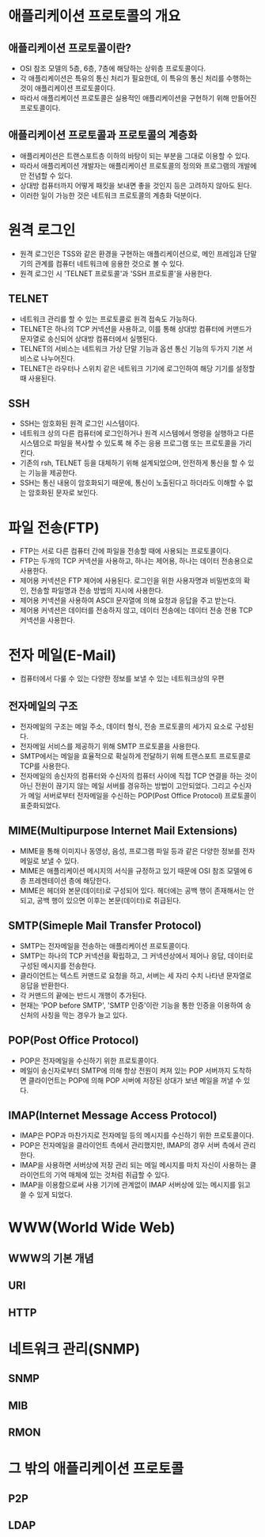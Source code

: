 
# 애플리케이션 프로토콜의 개요
## 애플리케이션 프로토콜이란?
- OSI 참조 모델의 5층, 6층, 7층에 해당하는 상위층 프로토콜이다.
- 각 애플리케이션은 특유의 통신 처리가 필요한데, 이 특유의 통신 처리를 수행하는 것이 애플리케이션 프로토콜이다.
- 따라서 애플리케이션 프로토콜은 실용적인 애플리케이션을 구현하기 위해 만들어진 프로토콜이다.
## 애플리케이션 프로토콜과 프로토콜의 계층화
- 애플리케이션은 트랜스포트층 이하의 바탕이 되는 부분을 그대로 이용할 수 있다.
- 따라서 애플리케이션 개발자는 애플리케이션 프로토콜의 정의와 프로그램의 개발에만 전념할 수 있다.
- 상대방 컴퓨터까지 어떻게 패킷을 보내면 좋을 것인지 등은 고려하지 않아도 된다.
- 이러한 일이 가능한 것은 네트워크 프로토콜의 계층화 덕분이다.


# 원격 로그인
- 원격 로그인은 TSS와 같은 환경을 구현하는 애플리케이션으로, 메인 프레임과 단말기의 관계를 컴퓨터 네트워크에 응용한 것으로 볼 수 있다.
- 원격 로그인 시 'TELNET 프로토콜'과 'SSH 프로토콜'을 사용한다.
## TELNET
- 네트워크 관리를 할 수 있는 프로토콜로 원격 접속도 가능하다.
- TELNET은 하나의 TCP 커넥션을 사용하고, 이를 통해 상대방 컴퓨터에 커맨드가 문자열로 송신되어 상대방 컴퓨터에서 실행된다.
- TELNET의 서비스는 네트워크 가상 단말 기능과 옵션 통신 기능의 두가지 기본 서비스로 나누어진다.
- TELNET은 라우터나 스위치 같은 네트워크 기기에 로그인하여 해당 기기를 설정할 때 사용된다.
## SSH
- SSH는 암호화된 원격 로그인 시스템이다.
- 네트워크 상의 다른 컴퓨터에 로그인하거나 원격 시스템에서 명령을 실행하고 다른 시스템으로 파일을 복사할 수 있도록 해 주는 응용 프로그램 또는 프로토콜을 가리킨다. 
- 기존의 rsh, TELNET 등을 대체하기 위해 설계되었으며, 안전하게 통신을 할 수 있는 기능을 제공한다.
- SSH는 통신 내용이 암호화되기 때문에, 통신이 노출된다고 하더라도 이해할 수 없는 암호화된 문자로 보인다.


# 파일 전송(FTP)
- FTP는 서로 다른 컴퓨터 간에 파일을 전송할 때에 사용되는 프로토콜이다.
- FTP는 두개의 TCP 커넥션을 사용하고, 하나는 제어용, 하나는 데이터 전송용으로 사용한다.
- 제어용 커넥션은 FTP 제어에 사용된다. 로그인을 위한 사용자명과 비밀번호의 확인, 전송할 파일명과 전송 방법의 지시에 사용한다.
- 제어용 커넥션을 사용하여 ASCII 문자열에 의해 요청과 응답을 주고 받는다.
- 제어용 커넥션은 데이터를 전송하지 않고, 데이터 전송에는 데이터 전송 전용 TCP 커넥션을 사용한다.


# 전자 메일(E-Mail)
- 컴퓨터에서 다룰 수 있는 다양한 정보를 보낼 수 있는 네트워크상의 우편
## 전자메일의 구조
- 전자메일의 구조는 메일 주소, 데이터 형식, 전송 프로토콜의 세가지 요소로 구성된다.
- 전자메일 서비스를 제공하기 위해 SMTP 프로토콜을 사용한다.
- SMTP에서는 메일을 효율적으로 확실하게 전달하기 위해 트랜스포트 프로토콜로 TCP를 사용한다.
- 전자메일의 송신자의 컴퓨터와 수신자의 컴퓨터 사이에 직접 TCP 연결을 하는 것이 아닌 전원이 끊기지 않는 메일 서버를 경유하는 방법이 고안되었다. 그리고 수신자가 메일 서버로부터 전자메일을 수신하는 POP(Post Office Protocol) 프로토콜이 표준화되었다.
## MIME(Multipurpose Internet Mail Extensions)
- MIME을 통해 이미지나 동영상, 음성, 프로그램 파일 등과 같은 다양한 정보를 전자메일로 보낼 수 있다.
- MIME은 애플리케이션 메시지의 서식을 규정하고 있기 때문에 OSI 참조 모델에 6층 프레젠테이션 층에 해당한다.
- MIME은 헤더와 본문(데이터)로 구성되어 있다. 헤더에는 공백 행이 존재해서는 안 되고, 공백 행이 있으면 이후는 본문(데이터)로 취급된다.
## SMTP(Simeple Mail Transfer Protocol)
- SMTP는 전자메일을 전송하는 애플리케이션 프로토콜이다.
- SMTP는 하나의 TCP 커넥션을 확립하고, 그 커넥션상에서 제어나 응답, 데이터로 구성된 메시지를 전송한다.
- 클라이언트는 텍스트 커맨드로 요청을 하고, 서버는 세 자리 수치 나타낸 문자열로 응답을 반환한다.
- 각 커맨드의 끝에는 반드시 개행이 추가된다.
- 현재는 'POP before SMTP', 'SMTP 인증'이란 기능을 통한 인증을 이용하여 송신처의 사칭을 막는 경우가 늘고 있다.
## POP(Post Office Protocol)
- POP은 전자메일을 수신하기 위한 프로토콜이다.
- 메일이 송신자로부터 SMTP에 의해 항상 전원이 켜져 있는 POP 서버까지 도착하면 클라이언트는 POP에 의해 POP 서버에 저장된 상대가 보낸 메일을 꺼낼 수 있다.
## IMAP(Internet Message Access Protocol)
- IMAP은 POP과 마찬가지로 전자메일 등의 메시지를 수신하기 위한 프로토콜이다.
- POP은 전자메일을 클라이언트 측에서 관리했지만, IMAP의 경우 서버 측에서 관리한다.
- IMAP을 사용하면 서버상에 저장 관리 되는 메일 메시지를 마치 자신이 사용하는 클라이언트의 기억 매체에 있는 것처럼 취급할 수 있다.
- IMAP을 이용함으로써 사용 기기에 관계없이 IMAP 서버상에 있는 메시지를 읽고 쓸 수 있게 되었다.


# WWW(World Wide Web)
## WWW의 기본 개념
## URI
## HTTP


# 네트워크 관리(SNMP)
## SNMP
## MIB
## RMON


# 그 밖의 애플리케이션 프로토콜
## P2P
## LDAP
